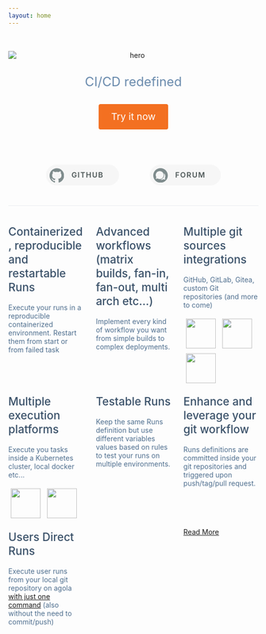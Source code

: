 ```yaml
---
layout: home
---
```


<style>
.home {
  font-family: -apple-system,BlinkMacSystemFont,Segoe UI,Roboto,Oxygen,Ubuntu,Cantarell,Fira Sans,Droid Sans,Helvetica Neue,sans-serif;
  max-width: 960px;
  margin: 0 auto;
  display: block
}

.home .hero {
  text-align: center
}

.home .hero img {
  max-width: 100%;
  max-height: 280px;
  display: block;
  margin: 3rem auto 1.5rem
}

.home .hero .description {
  max-width: 35rem;
  font-size: 1.6rem;
  line-height: 1.3;
  color: #6a8bad;
  margin: 1.8rem auto;
}

.home .hero .action-button {
  display: inline-block;
  font-size: 1.2rem;
  color: #fff;
  background-color: #f37021;
  padding: .8rem 1.6rem;
  border-radius: 4px;
  transition: background-color .1s ease;
  box-sizing: border-box;
  border-bottom: 1px solid #ec610d;
  text-decoration: none;
}

.home .logo {
  display: inline;
  margin: 0.3rem;
  height:60px;
}

.home .features {
  border-top: 1px solid #eaecef;
  padding: 1.2rem 0;
  margin-top: 2.5rem;
  display: flex;
  flex-wrap: wrap;
  align-items: flex-start;
  align-content: stretch;
  justify-content: space-between
}

.home .feature {
  flex-grow: 1;
  flex-basis: 30%;
  max-width: 30%
}

.home .feature p {
  color: #4e6e8e;
}

.home .feature .title {
  display: block;
  font-size: 1.4rem;
  font-weight: 500;
  line-height: 1.25;
  border-bottom: none;
  padding-bottom: 0;
  margin-block-start: 0.83em;
  margin-block-end: 0.83em;
  margin-inline-start: 0px;
  margin-inline-end: 0px;
  color: #3a5169;
}

.center {
  text-align: center;
}

.roundedbutton {
  position: relative;
  display: inline-block;
  margin: 0 2em;
  margin-top: 1em;
  padding: 0.75em 2em;
  border: 1px solid #4fc08d;
  border-radius: 2em;
  border-color: #f6f6f6;
  text-indent: 1.4em;
}

a.roundedbutton {
  color: #4f5959;
  background-color: #f6f6f6;
  font-size: 1.05em;
  font-weight: 600;
  letter-spacing: 0.1em;
  text-align: center;
  text-decoration: none;
}

.roundedbutton svg {
  position: absolute;
  left: 0.4em;
  top: 0.4em;
  width: 2em;
}
</style>

<div class="home">
<header class="hero"><img src="/agola-logo-name.svg" alt="hero">
  <p class="description">
    CI/CD redefined
  </p>
  <div>
    <a href="/tryit/" class="nav-link action-button">
    Try it now
    </a>
  </div>
</header>

<div class="center">
  <a class="roundedbutton" href="https://github.com/agola-io/agola" target="_blank">
    <svg aria-labelledby="simpleicons-github-dark-icon" lang="" role="img" viewBox="0 0 24 24" xmlns="http://www.w3.org/2000/svg">
      <title id="simpleicons-github-icon" lang="en">GitHub Dark icon</title>
      <path fill="#7F8C8D" d="M12 .297c-6.63 0-12 5.373-12 12 0 5.303 3.438 9.8 8.205 11.385.6.113.82-.258.82-.577 0-.285-.01-1.04-.015-2.04-3.338.724-4.042-1.61-4.042-1.61C4.422 18.07 3.633 17.7 3.633 17.7c-1.087-.744.084-.729.084-.729 1.205.084 1.838 1.236 1.838 1.236 1.07 1.835 2.809 1.305 3.495.998.108-.776.417-1.305.76-1.605-2.665-.3-5.466-1.332-5.466-5.93 0-1.31.465-2.38 1.235-3.22-.135-.303-.54-1.523.105-3.176 0 0 1.005-.322 3.3 1.23.96-.267 1.98-.399 3-.405 1.02.006 2.04.138 3 .405 2.28-1.552 3.285-1.23 3.285-1.23.645 1.653.24 2.873.12 3.176.765.84 1.23 1.91 1.23 3.22 0 4.61-2.805 5.625-5.475 5.92.42.36.81 1.096.81 2.22 0 1.606-.015 2.896-.015 3.286 0 .315.21.69.825.57C20.565 22.092 24 17.592 24 12.297c0-6.627-5.373-12-12-12"></path>
    </svg>
    GITHUB
  </a>
  <a class="roundedbutton" href="https://talk.agola.io" target="_blank">
    <svg lang="" role="img" xmlns="http://www.w3.org/2000/svg" viewBox="0 0 299.99 299.99">
        <path fill="#7F8C8D" d="M149.995,0C67.158,0,0,67.156,0,149.995S67.158,299.99,149.995,299.99c82.839,0,149.995-67.156,149.995-149.995 S232.834,0,149.995,0z M89.481,211.219l-37.176,9.959l10.177-37.973c-7.01-12.05-11.051-26.05-11.051-40.997 c0-45.074,36.541-81.618,81.62-81.618c45.071,0,81.615,36.544,81.615,81.618c0,45.074-36.544,81.62-81.615,81.62 C117.023,223.832,102.091,219.199,89.481,211.219z M247.76,236.976l-33.818-9.059c-11.477,7.257-25.057,11.474-39.63,11.474 c-10.39,0-20.271-2.142-29.248-5.999c45.064-5.9,79.981-44.527,79.981-91.177c0-13.518-2.959-26.351-8.216-37.926 c19.182,13.427,31.73,35.67,31.73,60.853c0,13.596-3.673,26.33-10.05,37.293L247.76,236.976z"/>
    </svg>
    FORUM
  </a>
</div>

<div class="features">
  <div class="feature">
    <p class="title">Containerized, reproducible and restartable Runs</p>
    <p>Execute your runs in a reproducible containerized environment. Restart them from start or from failed task</p>
  </div>
  <div class="feature">
    <p class="title">Advanced workflows (matrix builds, fan-in, fan-out, multi arch etc...)</p>
    <p>Implement every kind of workflow you want from simple builds to complex deployments.</p>
  </div>
  <div class="feature">
    <p class="title">Multiple git sources integrations</p>
    <p>GitHub, GitLab, Gitea, custom Git repositories (and more to come)</p>
    <img class="logo" src="/github-logo.svg"/>
    <img class="logo" src="/gitlab-logo.svg"/>
    <img class="logo" src="/gitea-logo.svg"/>
  </div>
  <div class="feature">
    <p class="title">Multiple execution platforms</p>
    <p>Execute you tasks inside a Kubernetes cluster, local docker etc...</p>
    <img class="logo" src="/k8s-logo.svg"/>
    <img class="logo" src="/docker-logo.svg"/>
  </div>
  <div class="feature">
    <p class="title">Testable Runs</p>
    <p>Keep the same Runs definition but use different variables values based on rules to test your runs on multiple environments.</p>
  </div>
  <div class="feature">
    <p class="title">Enhance and leverage your git workflow</p>
    <p>Runs definitions are committed inside your git repositories and triggered upon push/tag/pull request.</p>
  </div>
  <div class="feature">
    <p class="title">Users Direct Runs</p>
    <p>Execute user runs from your local git repository on agola <a href="/doc/concepts/user_direct_runs.html" class="nav-link action-button">with just one command</a> (also without the need to commit/push)</p>
  </div>
  <div class="feature">
    <p><a href="/about/features/" class="nav-link action-button">Read More</a></p>
  </div>
</div>
</div>
